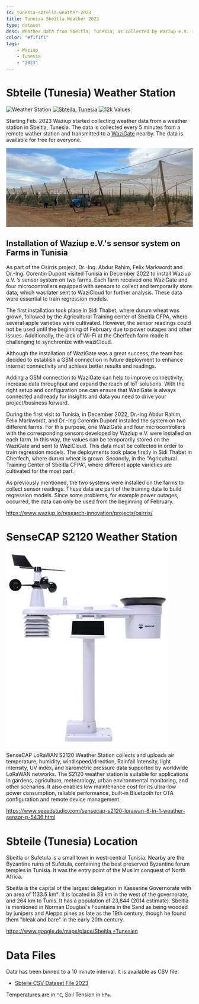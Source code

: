 ```yaml
---
id: tunesia-sbtelia-weather-2023
title: Tuneisa Sbeitla Weather 2023
type: dataset
desc: Weather data from Sbeitla, Tunesia, as collected by Waziup e.V. in 2023 and made available for free.
color: "#f1f1f1"
tags:
    - Waziup
    - Tunesia
    - "2023"
---
```


# Sbteile (Tunesia) Weather Station

![Weather Station](https://img.shields.io/badge/Weather%20Station-cornflowerblue?style=flat-square&logo=rainmeter)
[![Sbteila, Tunesia](https://img.shields.io/badge/Sbeitla%2C%20Tunesia-green?style=flat-square&logo=google%20maps&logoColor=white
)](https://www.google.de/maps/place/Sbeitla,+Tunesien)
![12k Values](https://img.shields.io/badge/12k-Values-gray?style=flat-square&labelColor=lightgray
)

Starting Feb. 2023 Waziup started collecting weather data from a weather station in Sbeitla, Tunesia. The data is collected every 5 minutes from a remote wather station and transmitted to a [WaziGate](https://lab.waziup.io/resources/waziup/wazigate) nearby. The data is available for free for everyone.

![On-Site Weather Station](on-site.webp)

## Installation of Waziup e.V.'s sensor system on Farms in Tunisia

As part of the Osirris project, Dr.-Ing. Abdur Rahim, Felix Markwordt and Dr.-Ing. Corentin Dupont visited Tunisia in December 2022 to install Waziup e.V. ’s sensor system on two farms. Each farm received one WaziGate and four microcontrollers equipped with sensors to collect and temporarily store data, which was later sent to WaziCloud for further analysis. These data were essential to train regression models.

The first installation took place in Sidi Thabet, where durum wheat was grown, followed by the Agricultural Training center of Sbeitla CFPA, where several apple varieties were cultivated. However, the sensor readings could not be used until the beginning of February due to power outages and other issues. Additionally, the lack of Wi-Fi at the Cherfech farm made it challenging to synchronize with waziCloud.

Although the installation of WaziGate was a great success, the team has decided to establish a GSM connection in future deployment to enhance internet connectivity and achieve better results and readings.

Adding a GSM connection to WaziGate can help to improve connectivity, increase data throughput and expand the reach of IoT solutions. With the right setup and configuration one can ensure that WaziGate is always connected and ready for insights and data you need to drive your project/business forward.

During the first visit to Tunisia, in December 2022, Dr.-Ing Abdur Rahim, Felix Markwordt, and Dr.-Ing Corentin Dupont installed the system on two different farms. For this purpose, one WaziGate and four microcontrollers with the corresponding sensors developed by Waziup e.V. were installed on each farm. In this way, the values can be temporarily stored on the WaziGate and sent to WaziCloud. This data must be collected in order to train regression models. The deployments took place firstly in Sidi Thabet in Cherfech, where durum wheat is grown. Secondly, in the "Agricultural Training Center of Sbeïtla CFPA", where different apple varieties are cultivated for the most part.

As previously mentioned, the two systems were installed on the farms to collect sensor readings. These data are part of the training data to build regression models. Since some problems, for example power outages, occurred, the data can only be used from the beginning of February.

https://www.waziup.io/research-innovation/projects/osirris/

# SenseCAP S2120 Weather Station

![SenseCAP S2120 Weather Station](sensecap-s2120-weather-station.png)

SenseCAP LoRaWAN S2120 Weather Station collects and uploads air temperature, humidity, wind speed/direction, Rainfall Intensity, light intensity, UV index, and barometric pressure data supported by worldwide LoRaWAN networks. The S2120 weather station is suitable for applications in gardens, agriculture, meteorology, urban environmental monitoring, and other scenarios. It also enables low maintenance cost for its ultra-low power consumption, reliable performance, built-in Bluetooth for OTA configuration and remote device management.

https://www.seeedstudio.com/sensecap-s2120-lorawan-8-in-1-weather-sensor-p-5436.html

# Sbteile (Tunesia) Location

Sbeitla or Sufetula is a small town in west-central Tunisia. Nearby are the Byzantine ruins of Sufetula, containing the best preserved Byzantine forum temples in Tunisia. It was the entry point of the Muslim conquest of North Africa.

Sbeitla is the capital of the largest delegation in Kasserine Governorate with an area of 1133.5 km². It is located in 33 km in the west of the governorate, and 264 km to Tunis. It has a population of 23,844 (2014 estimate). Sbeitla is mentioned in Norman Douglas's Fountains in the Sand as being wooded by junipers and Aleppo pines as late as the 19th century, though he found them "bleak and bare" in the early 20th century.

https://www.google.de/maps/place/Sbeitla,+Tunesien

# Data Files

Data has been binned to a 10 minute interval. It is available as CSV file.

- [Sbteile CSV Dataset File 2023](dataset.csv)

Temperatures are in `°C`, Soil Tension in `hPa`.
